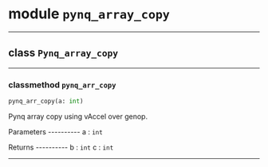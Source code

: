 <!-- markdownlint-disable -->

# module `pynq_array_copy`






---

## class `Pynq_array_copy`







---

### classmethod `pynq_arr_copy`

```python
pynq_arr_copy(a: int)
```

Pynq array copy using vAccel over genop. 

Parameters 
---------- a : `int` 

Returns 
---------- b : `int` c : `int` 




---


